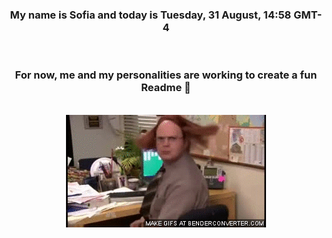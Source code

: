 


<div align="center">
<h3 >My name is Sofia and today is Tuesday, 31 August, 14:58 GMT-4</h3><br>
<h3 >For now, me and my personalities are working to create a fun Readme 👋
</h3><br>
<img src='img/dwight.gif' alt='working...'/>
</div>
